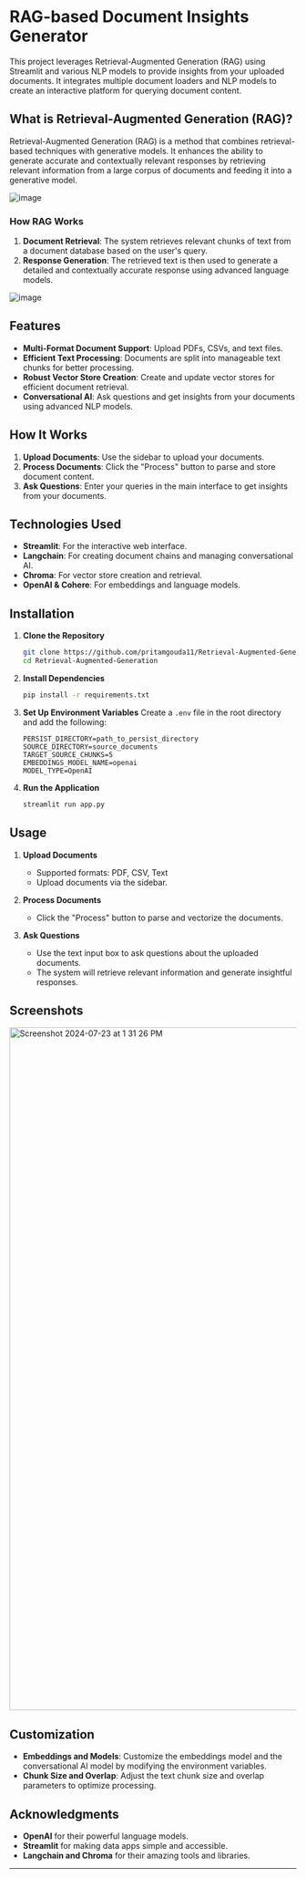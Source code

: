 # RAG-based Document Insights Generator


This project leverages Retrieval-Augmented Generation (RAG) using Streamlit and various NLP models to provide insights from your uploaded documents. It integrates multiple document loaders and NLP models to create an interactive platform for querying document content.

## What is Retrieval-Augmented Generation (RAG)?

Retrieval-Augmented Generation (RAG) is a method that combines retrieval-based techniques with generative models. It enhances the ability to generate accurate and contextually relevant responses by retrieving relevant information from a large corpus of documents and feeding it into a generative model.

![image](https://github.com/user-attachments/assets/5ffb4561-a265-4e22-98e1-f2fda9563eff)


### How RAG Works

1. **Document Retrieval**: The system retrieves relevant chunks of text from a document database based on the user's query.
2. **Response Generation**: The retrieved text is then used to generate a detailed and contextually accurate response using advanced language models.

![image](https://github.com/user-attachments/assets/bd04293a-e901-4365-a1a7-b1c6560250bf)


## Features

- **Multi-Format Document Support**: Upload PDFs, CSVs, and text files.
- **Efficient Text Processing**: Documents are split into manageable text chunks for better processing.
- **Robust Vector Store Creation**: Create and update vector stores for efficient document retrieval.
- **Conversational AI**: Ask questions and get insights from your documents using advanced NLP models.

## How It Works

1. **Upload Documents**: Use the sidebar to upload your documents.
2. **Process Documents**: Click the "Process" button to parse and store document content.
3. **Ask Questions**: Enter your queries in the main interface to get insights from your documents.

## Technologies Used

- **Streamlit**: For the interactive web interface.
- **Langchain**: For creating document chains and managing conversational AI.
- **Chroma**: For vector store creation and retrieval.
- **OpenAI & Cohere**: For embeddings and language models.

## Installation

1. **Clone the Repository**
    ```sh
    git clone https://github.com/pritamgouda11/Retrieval-Augmented-Generation.git
    cd Retrieval-Augmented-Generation
    ```

2. **Install Dependencies**
    ```sh
    pip install -r requirements.txt
    ```

3. **Set Up Environment Variables**
    Create a `.env` file in the root directory and add the following:
    ```env
    PERSIST_DIRECTORY=path_to_persist_directory
    SOURCE_DIRECTORY=source_documents
    TARGET_SOURCE_CHUNKS=5
    EMBEDDINGS_MODEL_NAME=openai
    MODEL_TYPE=OpenAI
    ```

4. **Run the Application**
    ```sh
    streamlit run app.py
    ```

## Usage

1. **Upload Documents**
    - Supported formats: PDF, CSV, Text
    - Upload documents via the sidebar.

2. **Process Documents**
    - Click the "Process" button to parse and vectorize the documents.

3. **Ask Questions**
    - Use the text input box to ask questions about the uploaded documents.
    - The system will retrieve relevant information and generate insightful responses.

## Screenshots

<img width="1198" alt="Screenshot 2024-07-23 at 1 31 26 PM" src="https://github.com/user-attachments/assets/27e801d5-ba63-49d8-9e22-f04b8cabd199">

## Customization

- **Embeddings and Models**: Customize the embeddings model and the conversational AI model by modifying the environment variables.
- **Chunk Size and Overlap**: Adjust the text chunk size and overlap parameters to optimize processing.


## Acknowledgments

- **OpenAI** for their powerful language models.
- **Streamlit** for making data apps simple and accessible.
- **Langchain and Chroma** for their amazing tools and libraries.

---
